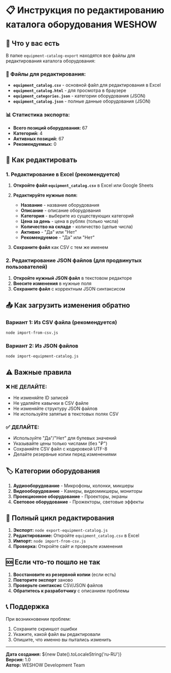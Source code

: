# 📋 Инструкция по редактированию каталога оборудования WESHOW

## 🎯 Что у вас есть

В папке `equipment-catalog-export` находятся все файлы для редактирования каталога оборудования:

### 📁 Файлы для редактирования:
- **`equipment_catalog.csv`** - основной файл для редактирования в Excel
- **`equipment_catalog.html`** - для просмотра в браузере
- **`equipment_categories.json`** - категории оборудования (JSON)
- **`equipment_catalog.json`** - полные данные оборудования (JSON)

### 📊 Статистика экспорта:
- **Всего позиций оборудования:** 67
- **Категорий:** 4
- **Активных позиций:** 67
- **Рекомендуемых:** 0

## 🔧 Как редактировать

### 1. Редактирование в Excel (рекомендуется)

1. **Откройте файл `equipment_catalog.csv`** в Excel или Google Sheets
2. **Редактируйте нужные поля:**
   - **Название** - название оборудования
   - **Описание** - описание оборудования
   - **Категория** - выберите из существующих категорий
   - **Цена за день** - цена в рублях (только числа)
   - **Количество на складе** - количество (целые числа)
   - **Активно** - "Да" или "Нет"
   - **Рекомендуемое** - "Да" или "Нет"

3. **Сохраните файл** как CSV с тем же именем

### 2. Редактирование JSON файлов (для продвинутых пользователей)

1. **Откройте нужный JSON файл** в текстовом редакторе
2. **Внесите изменения** в нужные поля
3. **Сохраните файл** с корректным JSON синтаксисом

## 📤 Как загрузить изменения обратно

### Вариант 1: Из CSV файла (рекомендуется)
```bash
node import-from-csv.js
```

### Вариант 2: Из JSON файлов
```bash
node import-equipment-catalog.js
```

## ⚠️ Важные правила

### ❌ НЕ ДЕЛАЙТЕ:
- Не изменяйте ID записей
- Не удаляйте кавычки в CSV файле
- Не изменяйте структуру JSON файлов
- Не используйте запятые в текстовых полях CSV

### ✅ ДЕЛАЙТЕ:
- Используйте "Да"/"Нет" для булевых значений
- Указывайте цены только числами (без "₽")
- Сохраняйте CSV файл с кодировкой UTF-8
- Делайте резервные копии перед изменениями

## 🏷️ Категории оборудования

1. **Аудиооборудование** - Микрофоны, колонки, микшеры
2. **Видеооборудование** - Камеры, видеомикшеры, мониторы
3. **Проекционное оборудование** - Проекторы, экраны
4. **Световое оборудование** - Прожекторы, световые эффекты

## 🔄 Полный цикл редактирования

1. **Экспорт:** `node export-equipment-catalog.js`
2. **Редактирование:** Откройте `equipment_catalog.csv` в Excel
3. **Импорт:** `node import-from-csv.js`
4. **Проверка:** Откройте сайт и проверьте изменения

## 🆘 Если что-то пошло не так

1. **Восстановите из резервной копии** (если есть)
2. **Повторите экспорт** заново
3. **Проверьте синтаксис** CSV/JSON файлов
4. **Обратитесь к разработчику** с описанием проблемы

## 📞 Поддержка

При возникновении проблем:
1. Сохраните скриншот ошибки
2. Укажите, какой файл вы редактировали
3. Опишите, что именно вы пытались изменить

---

**Дата создания:** ${new Date().toLocaleString('ru-RU')}  
**Версия:** 1.0  
**Автор:** WESHOW Development Team



